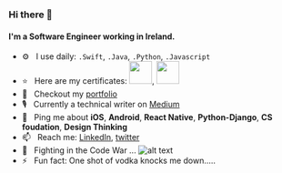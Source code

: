 ### Hi there 👋

#### I'm a Software Engineer working in Ireland.

- ⚙️ &nbsp; I use daily: `.Swift`, `.Java`, `.Python`, `.Javascript`
- :star: &nbsp; Here are my certificates: <img src="https://static.scrum.org/web/open-badges/psmi.png" width="40" height="40">, <img src="https://lee-portfolio-image.s3-eu-west-1.amazonaws.com/aws-certified-cloud-practitioner.png" width="40" height="40">
- 🌱 &nbsp; Checkout my [portfolio](http://www.leeqii.com/)
- 🎙 &nbsp; Currently a technical writer on [Medium](https://medium.com/@lee5187415)
- 💬  &nbsp; Ping me about **iOS**, **Android**, **React Native**, **Python-Django**, **CS foudation**, **Design Thinking**
- 📫  &nbsp; Reach me: [LinkedIn](https://www.linkedin.com/in/lee-qi/), [twitter](https://twitter.com/leefromireland)
- :racehorse: &nbsp; Fighting in the Code War ... ![alt text](https://www.codewars.com/users/lee197/badges/micro)
- ⚡️  &nbsp; Fun fact: One shot of vodka knocks me down.....

